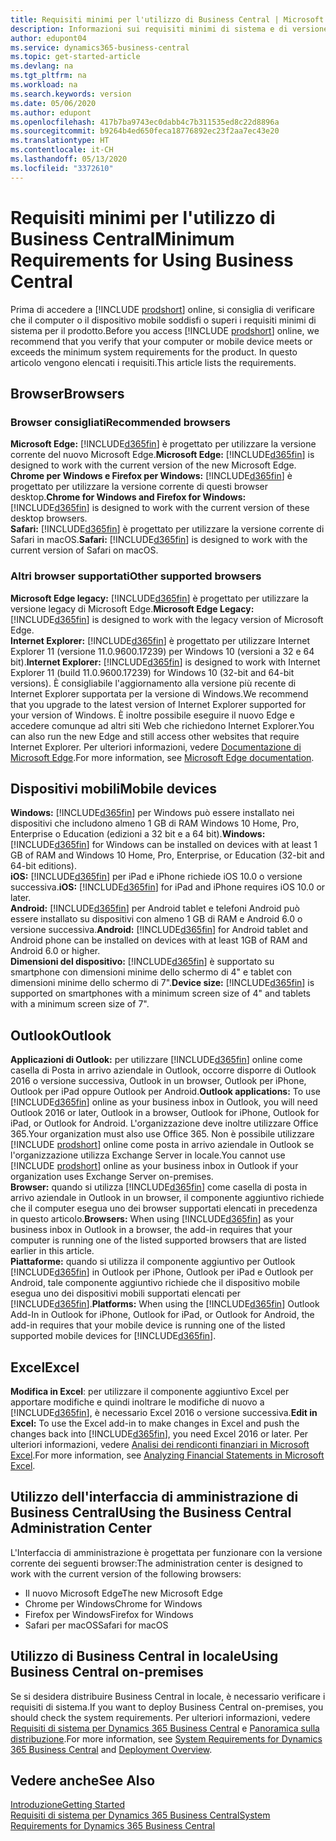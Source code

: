 ```yaml
---
title: Requisiti minimi per l'utilizzo di Business Central | Microsoft Docs
description: Informazioni sui requisiti minimi di sistema e di versione per l'utilizzo di Business Central online.
author: edupont04
ms.service: dynamics365-business-central
ms.topic: get-started-article
ms.devlang: na
ms.tgt_pltfrm: na
ms.workload: na
ms.search.keywords: version
ms.date: 05/06/2020
ms.author: edupont
ms.openlocfilehash: 417b7ba9743ec0dabb4c7b311535ed8c22d8896a
ms.sourcegitcommit: b9264b4ed650feca18776892ec23f2aa7ec43e20
ms.translationtype: HT
ms.contentlocale: it-CH
ms.lasthandoff: 05/13/2020
ms.locfileid: "3372610"
---
```

# <a name="minimum-requirements-for-using-business-central"></a><span data-ttu-id="f18b5-103">Requisiti minimi per l'utilizzo di Business Central</span><span class="sxs-lookup"><span data-stu-id="f18b5-103">Minimum Requirements for Using Business Central</span></span>
<span data-ttu-id="f18b5-104">Prima di accedere a [!INCLUDE [prodshort](includes/prodshort.md)] online, si consiglia di verificare che il computer o il dispositivo mobile soddisfi o superi i requisiti minimi di sistema per il prodotto.</span><span class="sxs-lookup"><span data-stu-id="f18b5-104">Before you access [!INCLUDE [prodshort](includes/prodshort.md)] online, we recommend that you verify that your computer or mobile device meets or exceeds the minimum system requirements for the product.</span></span> <span data-ttu-id="f18b5-105">In questo articolo vengono elencati i requisiti.</span><span class="sxs-lookup"><span data-stu-id="f18b5-105">This article lists the requirements.</span></span>  

## <a name="browsers"></a><span data-ttu-id="f18b5-106">Browser</span><span class="sxs-lookup"><span data-stu-id="f18b5-106">Browsers</span></span>

### <a name="recommended-browsers"></a><span data-ttu-id="f18b5-107">Browser consigliati</span><span class="sxs-lookup"><span data-stu-id="f18b5-107">Recommended browsers</span></span>

<span data-ttu-id="f18b5-108">**Microsoft Edge:** [!INCLUDE[d365fin](includes/d365fin_md.md)] è progettato per utilizzare la versione corrente del nuovo Microsoft Edge.</span><span class="sxs-lookup"><span data-stu-id="f18b5-108">**Microsoft Edge:** [!INCLUDE[d365fin](includes/d365fin_md.md)] is designed to work with the current version of the new Microsoft Edge.</span></span>  
<span data-ttu-id="f18b5-109">**Chrome per Windows e Firefox per Windows:** [!INCLUDE[d365fin](includes/d365fin_md.md)] è progettato per utilizzare la versione corrente di questi browser desktop.</span><span class="sxs-lookup"><span data-stu-id="f18b5-109">**Chrome for Windows and Firefox for Windows:** [!INCLUDE[d365fin](includes/d365fin_md.md)] is designed to work with the current version of these desktop browsers.</span></span>  
<span data-ttu-id="f18b5-110">**Safari:** [!INCLUDE[d365fin](includes/d365fin_md.md)] è progettato per utilizzare la versione corrente di Safari in macOS.</span><span class="sxs-lookup"><span data-stu-id="f18b5-110">**Safari:** [!INCLUDE[d365fin](includes/d365fin_md.md)] is designed to work with the current version of Safari on macOS.</span></span>  

### <a name="other-supported-browsers"></a><span data-ttu-id="f18b5-111">Altri browser supportati</span><span class="sxs-lookup"><span data-stu-id="f18b5-111">Other supported browsers</span></span>

<span data-ttu-id="f18b5-112">**Microsoft Edge legacy:** [!INCLUDE[d365fin](includes/d365fin_md.md)] è progettato per utilizzare la versione legacy di Microsoft Edge.</span><span class="sxs-lookup"><span data-stu-id="f18b5-112">**Microsoft Edge Legacy:** [!INCLUDE[d365fin](includes/d365fin_md.md)] is designed to work with the legacy version of Microsoft Edge.</span></span>  
<span data-ttu-id="f18b5-113">**Internet Explorer:** [!INCLUDE[d365fin](includes/d365fin_md.md)] è progettato per utilizzare Internet Explorer 11 (versione 11.0.9600.17239) per Windows 10 (versioni a 32 e 64 bit).</span><span class="sxs-lookup"><span data-stu-id="f18b5-113">**Internet Explorer:** [!INCLUDE[d365fin](includes/d365fin_md.md)] is designed to work with Internet Explorer 11 (build 11.0.9600.17239) for Windows 10 (32-bit and 64-bit versions).</span></span> <span data-ttu-id="f18b5-114">È consigliabile l'aggiornamento alla versione più recente di Internet Explorer supportata per la versione di Windows.</span><span class="sxs-lookup"><span data-stu-id="f18b5-114">We recommend that you upgrade to the latest version of Internet Explorer supported for your version of Windows.</span></span> <span data-ttu-id="f18b5-115">È inoltre possibile eseguire il nuovo Edge e accedere comunque ad altri siti Web che richiedono Internet Explorer.</span><span class="sxs-lookup"><span data-stu-id="f18b5-115">You can also run the new Edge and still access other websites that require Internet Explorer.</span></span> <span data-ttu-id="f18b5-116">Per ulteriori informazioni, vedere [Documentazione di Microsoft Edge](/deployedge/edge-ie-mode).</span><span class="sxs-lookup"><span data-stu-id="f18b5-116">For more information, see [Microsoft Edge documentation](/deployedge/edge-ie-mode).</span></span>

## <a name="mobile-devices"></a><span data-ttu-id="f18b5-117">Dispositivi mobili</span><span class="sxs-lookup"><span data-stu-id="f18b5-117">Mobile devices</span></span>
<span data-ttu-id="f18b5-118">**Windows:** [!INCLUDE[d365fin](includes/d365fin_md.md)] per Windows può essere installato nei dispositivi che includono almeno 1 GB di RAM Windows 10 Home, Pro, Enterprise o Education (edizioni a 32 bit e a 64 bit).</span><span class="sxs-lookup"><span data-stu-id="f18b5-118">**Windows:** [!INCLUDE[d365fin](includes/d365fin_md.md)] for Windows can be installed on devices with at least 1 GB of RAM and Windows 10 Home, Pro, Enterprise, or Education (32-bit and 64-bit editions).</span></span>  
<span data-ttu-id="f18b5-119">**iOS:** [!INCLUDE[d365fin](includes/d365fin_md.md)] per iPad e iPhone richiede iOS 10.0 o versione successiva.</span><span class="sxs-lookup"><span data-stu-id="f18b5-119">**iOS:** [!INCLUDE[d365fin](includes/d365fin_md.md)] for iPad and iPhone requires iOS 10.0 or later.</span></span>  
<span data-ttu-id="f18b5-120">**Android:** [!INCLUDE[d365fin](includes/d365fin_md.md)] per Android tablet e telefoni Android può essere installato su dispositivi con almeno 1 GB di RAM e Android 6.0 o versione successiva.</span><span class="sxs-lookup"><span data-stu-id="f18b5-120">**Android:** [!INCLUDE[d365fin](includes/d365fin_md.md)] for Android tablet and Android phone can be installed on devices with at least 1GB of RAM and Android 6.0 or higher.</span></span>  
<span data-ttu-id="f18b5-121">**Dimensioni del dispositivo:** [!INCLUDE[d365fin](includes/d365fin_md.md)] è supportato su smartphone con dimensioni minime dello schermo di 4" e tablet con dimensioni minime dello schermo di 7".</span><span class="sxs-lookup"><span data-stu-id="f18b5-121">**Device size:** [!INCLUDE[d365fin](includes/d365fin_md.md)] is supported on smartphones with a minimum screen size of 4" and tablets with a minimum screen size of 7".</span></span>  

## <a name="outlook"></a><span data-ttu-id="f18b5-122">Outlook</span><span class="sxs-lookup"><span data-stu-id="f18b5-122">Outlook</span></span>
<span data-ttu-id="f18b5-123">**Applicazioni di Outlook:** per utilizzare [!INCLUDE[d365fin](includes/d365fin_md.md)] online come casella di Posta in arrivo aziendale in Outlook, occorre disporre di Outlook 2016 o versione successiva, Outlook in un browser, Outlook per iPhone, Outlook per iPad oppure Outlook per Android.</span><span class="sxs-lookup"><span data-stu-id="f18b5-123">**Outlook applications:** To use [!INCLUDE[d365fin](includes/d365fin_md.md)] online as your business inbox in Outlook, you will need Outlook 2016 or later, Outlook in a browser, Outlook for iPhone, Outlook for iPad, or Outlook for Android.</span></span> <span data-ttu-id="f18b5-124">L'organizzazione deve inoltre utilizzare Office 365.</span><span class="sxs-lookup"><span data-stu-id="f18b5-124">Your organization must also use Office 365.</span></span> <span data-ttu-id="f18b5-125">Non è possibile utilizzare [!INCLUDE [prodshort](includes/prodshort.md)] online come posta in arrivo aziendale in Outlook se l'organizzazione utilizza Exchange Server in locale.</span><span class="sxs-lookup"><span data-stu-id="f18b5-125">You cannot use [!INCLUDE [prodshort](includes/prodshort.md)] online as your business inbox in Outlook if your organization uses Exchange Server on-premises.</span></span>  
<span data-ttu-id="f18b5-126">**Browser:** quando si utilizza [!INCLUDE[d365fin](includes/d365fin_md.md)] come casella di posta in arrivo aziendale in Outlook in un browser, il componente aggiuntivo richiede che il computer esegua uno dei browser supportati elencati in precedenza in questo articolo.</span><span class="sxs-lookup"><span data-stu-id="f18b5-126">**Browsers:** When using [!INCLUDE[d365fin](includes/d365fin_md.md)] as your business inbox in Outlook in a browser, the add-in requires that your computer is running one of the listed supported browsers that are listed earlier in this article.</span></span>  
<span data-ttu-id="f18b5-127">**Piattaforme:** quando si utilizza il componente aggiuntivo per Outlook [!INCLUDE[d365fin](includes/d365fin_md.md)] in Outlook per iPhone, Outlook per iPad e Outlook per Android, tale componente aggiuntivo richiede che il dispositivo mobile esegua uno dei dispositivi mobili supportati elencati per [!INCLUDE[d365fin](includes/d365fin_md.md)].</span><span class="sxs-lookup"><span data-stu-id="f18b5-127">**Platforms:** When using the [!INCLUDE[d365fin](includes/d365fin_md.md)] Outlook Add-In in Outlook for iPhone, Outlook for iPad, or Outlook for Android, the add-in requires that your mobile device is running one of the listed supported mobile devices for [!INCLUDE[d365fin](includes/d365fin_md.md)].</span></span>  

## <a name="excel"></a><span data-ttu-id="f18b5-128">Excel</span><span class="sxs-lookup"><span data-stu-id="f18b5-128">Excel</span></span>
<span data-ttu-id="f18b5-129">**Modifica in Excel**: per utilizzare il componente aggiuntivo Excel per apportare modifiche e quindi inoltrare le modifiche di nuovo a [!INCLUDE[d365fin](includes/d365fin_md.md)], è necessario Excel 2016 o versione successiva.</span><span class="sxs-lookup"><span data-stu-id="f18b5-129">**Edit in Excel:** To use the Excel add-in to make changes in Excel and push the changes back into [!INCLUDE[d365fin](includes/d365fin_md.md)], you need Excel 2016 or later.</span></span> <span data-ttu-id="f18b5-130">Per ulteriori informazioni, vedere [Analisi dei rendiconti finanziari in Microsoft Excel](finance-analyze-excel.md).</span><span class="sxs-lookup"><span data-stu-id="f18b5-130">For more information, see [Analyzing Financial Statements in Microsoft Excel](finance-analyze-excel.md).</span></span>  

## <a name="using-the-business-central-administration-center"></a><a name="TAC"></a> <span data-ttu-id="f18b5-131">Utilizzo dell'interfaccia di amministrazione di Business Central</span><span class="sxs-lookup"><span data-stu-id="f18b5-131">Using the Business Central Administration Center</span></span>
<span data-ttu-id="f18b5-132">L'Interfaccia di amministrazione è progettata per funzionare con la versione corrente dei seguenti browser:</span><span class="sxs-lookup"><span data-stu-id="f18b5-132">The administration center is designed to work with the current version of the following browsers:</span></span>
- <span data-ttu-id="f18b5-133">Il nuovo Microsoft Edge</span><span class="sxs-lookup"><span data-stu-id="f18b5-133">The new Microsoft Edge</span></span>
- <span data-ttu-id="f18b5-134">Chrome per Windows</span><span class="sxs-lookup"><span data-stu-id="f18b5-134">Chrome for Windows</span></span>
- <span data-ttu-id="f18b5-135">Firefox per Windows</span><span class="sxs-lookup"><span data-stu-id="f18b5-135">Firefox for Windows</span></span>
- <span data-ttu-id="f18b5-136">Safari per macOS</span><span class="sxs-lookup"><span data-stu-id="f18b5-136">Safari for macOS</span></span>

## <a name="using-business-central-on-premises"></a><span data-ttu-id="f18b5-137">Utilizzo di Business Central in locale</span><span class="sxs-lookup"><span data-stu-id="f18b5-137">Using Business Central on-premises</span></span>

<span data-ttu-id="f18b5-138">Se si desidera distribuire Business Central in locale, è necessario verificare i requisiti di sistema.</span><span class="sxs-lookup"><span data-stu-id="f18b5-138">If you want to deploy Business Central on-premises, you should check the system requirements.</span></span> <span data-ttu-id="f18b5-139">Per ulteriori informazioni, vedere [Requisiti di sistema per Dynamics 365 Business Central](/dynamics365/business-central/dev-itpro/deployment/system-requirement-business-central) e [Panoramica sulla distribuzione](/dynamics365/business-central/dev-itpro/deployment/deployment).</span><span class="sxs-lookup"><span data-stu-id="f18b5-139">For more information, see [System Requirements for Dynamics 365 Business Central](/dynamics365/business-central/dev-itpro/deployment/system-requirement-business-central) and [Deployment Overview](/dynamics365/business-central/dev-itpro/deployment/deployment).</span></span>  

## <a name="see-also"></a><span data-ttu-id="f18b5-140">Vedere anche</span><span class="sxs-lookup"><span data-stu-id="f18b5-140">See Also</span></span>
[<span data-ttu-id="f18b5-141">Introduzione</span><span class="sxs-lookup"><span data-stu-id="f18b5-141">Getting Started</span></span>](product-get-started.md)  
[<span data-ttu-id="f18b5-142">Requisiti di sistema per Dynamics 365 Business Central</span><span class="sxs-lookup"><span data-stu-id="f18b5-142">System Requirements for Dynamics 365 Business Central</span></span>](/dynamics365/business-central/dev-itpro/deployment/system-requirement-business-central)  
